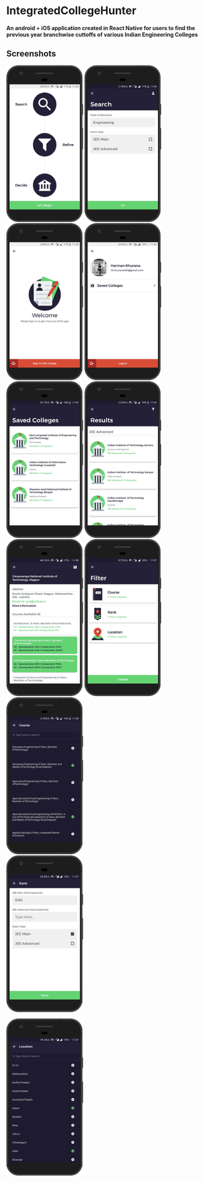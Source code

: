 # IntegratedCollegeHunter
#### An android + iOS application created in React Native for users to find the previous year branchwise cuttoffs of various Indian Engineering Colleges
## Screenshots

<img src = "/Screenshots/1_Pixel.png" width=200>    <img src = "/Screenshots/2_Search.png" width=200>    
<img src = "/Screenshots/3_Login.png" width=200>    <img src = "/Screenshots/4_Profile.png" width=200>    <img src = "/Screenshots/5_savedCol.png" width=200>    <img src = "/Screenshots/6_result.png" width=200>    
<img src = "/Screenshots/7_colgDetail.png" width=200>    <img src = "/Screenshots/8_filter.png" width=200>    <img src = "/Screenshots/9_CourseFilter.png" width=200>    
<img src = "/Screenshots/10_rankFilter.png" width=200>    

<img src = "/Screenshots/11_locationFilter.png" width=200>








